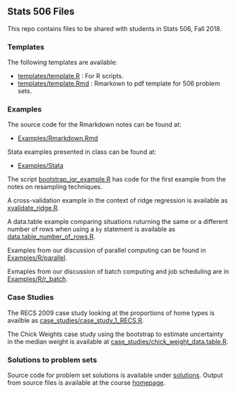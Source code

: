 ## Stats 506 Files

This repo contains files to be shared with students in Stats 506, Fall 2018.

### Templates

The following templates are available:
  - [templates/template.R](./templates/template.R) : For R scripts.
  - [templates/template.Rmd](./templates/template.Rmd) : Rmarkown to pdf template for 506 problem sets.

### Examples
 
The source code for the Rmarkdown notes can be found at:
  - [Examples/Rmarkdown.Rmd](./Examples/Rmarkdown.Rmd)

Stata examples presented in class can be found at:
  - [Examples/Stata](./Examples/Stata)

The script [bootstrap_iqr_example.R](Examples/R/bootstrap_iqr_example.R) has code
for the first example from the notes on resampling techniques. 

A cross-validation example in the context of ridge regression is available as 
[xvalidate_ridge.R](Examples/R/xvalidate_ridge.R).

A data.table example comparing situations ruturning the same or a different
number of rows when using a `by` statement is available as
[data.table_number_of_rows.R](Examples/R/data.table_number_of_rows.R).

Examples from our discussion of parallel computing can be found in 
[Examples/R/parallel](Examples/R/parallel/).

Exmaples from our discussion of batch computing and job scheduling are in
[Examples/R/r_batch](Examples/R/r_batch).


### Case Studies

The RECS 2009 case study looking at the proportions of home types is availble as 
[case_studies/case_study_1_RECS.R](./case_studies/case_study_1_RECS.R).

The Chick Weights case study using the bootstrap to estimate uncertainty in the 
median weight is available at 
[case_studies/chick_weight_data.table.R](case_studies/chick_weight_data.table.R).


### Solutions to problem sets

Source code for problem set solutions is available under [solutions](./solutions).
Output from source files is available at the course [homepage](https://jbhender.github.io/Stats506/F18).


